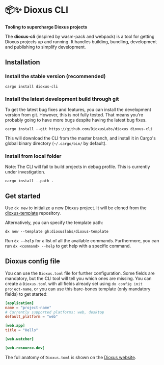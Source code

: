 <div>
  <h1>📦✨ Dioxus CLI</h1>
  <p><strong>Tooling to supercharge Dioxus projects</strong></p>
</div>

The **dioxus-cli** (inspired by wasm-pack and webpack) is a tool for getting Dioxus projects up and running.
It handles building, bundling, development and publishing to simplify development.

## Installation

### Install the stable version (recommended)

```shell
cargo install dioxus-cli
```

### Install the latest development build through git

To get the latest bug fixes and features, you can install the development version from git.
However, this is not fully tested.
That means you're probably going to have more bugs despite having the latest bug fixes.

```shell
cargo install --git https://github.com/DioxusLabs/dioxus dioxus-cli
```

This will download the CLI from the master branch,
and install it in Cargo's global binary directory (`~/.cargo/bin/` by default).

### Install from local folder
Note: The CLI will fail to build projects in debug profile. This is currently under investigation.
```shell
cargo install --path .
```

## Get started

Use `dx new` to initialize a new Dioxus project.
It will be cloned from the [dioxus-template](https://github.com/DioxusLabs/dioxus-template) repository.

Alternatively, you can specify the template path:

```shell
dx new --template gh:dioxuslabs/dioxus-template
```

Run `dx --help` for a list of all the available commands.
Furthermore, you can run `dx <command> --help` to get help with a specific command.

## Dioxus config file

You can use the `Dioxus.toml` file for further configuration.
Some fields are mandatory, but the CLI tool will tell you which ones are missing.
You can create a `Dioxus.toml` with all fields already set using `dx config init project-name`,
or you can use this bare-bones template (only mandatory fields) to get started:

```toml
[application]
name = "project-name"
# Currently supported platforms: web, desktop
default_platform = "web"

[web.app]
title = "Hello"

[web.watcher]

[web.resource.dev]
```

The full anatomy of `Dioxus.toml` is shown on the [Dioxus website](https://dioxuslabs.com/learn/0.6/CLI/configure).
